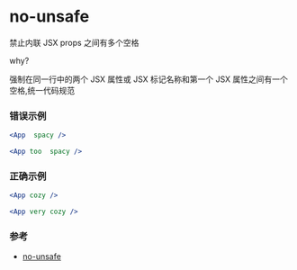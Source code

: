 # no-unsafe

禁止内联 JSX props 之间有多个空格

why?

强制在同一行中的两个 JSX 属性或 JSX 标记名称和第一个 JSX 属性之间有一个空格,统一代码规范

### 错误示例

```jsx
<App  spacy />

<App too  spacy />
```

### 正确示例

```jsx
<App cozy />

<App very cozy />
```

### 参考

- [no-unsafe](https://github.com/jsx-eslint/eslint-plugin-react/blob/c42b624d0fb9ad647583a775ab9751091eec066f/docs/rules/no-unsafe)
